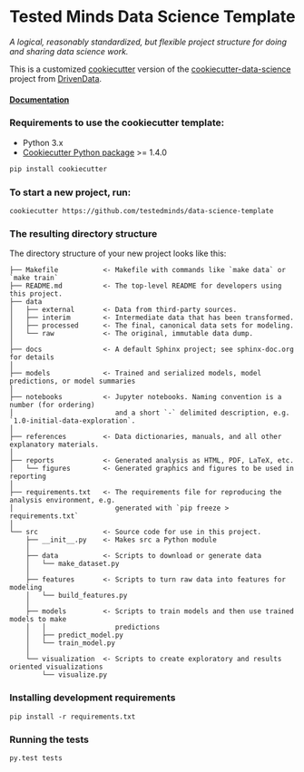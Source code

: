 # Tested Minds Data Science Template


_A logical, reasonably standardized, but flexible project structure for doing and sharing data science work._


This is a customized [cookiecutter](https://cookiecutter.readthedocs.io/en/latest/readme.html) version of the [cookiecutter-data-science](http://drivendata.github.io/cookiecutter-data-science/) project from [DrivenData](https://www.drivendata.org/).


#### [Documentation](http://drivendata.github.io/cookiecutter-data-science/)


### Requirements to use the cookiecutter template:

- Python 3.x
- [Cookiecutter Python package](http://cookiecutter.readthedocs.org/en/latest/installation.html) >= 1.4.0

``` bash
pip install cookiecutter
```


### To start a new project, run:

    cookiecutter https://github.com/testedminds/data-science-template



### The resulting directory structure

The directory structure of your new project looks like this:

```
├── Makefile           <- Makefile with commands like `make data` or `make train`
├── README.md          <- The top-level README for developers using this project.
├── data
│   ├── external       <- Data from third-party sources.
│   ├── interim        <- Intermediate data that has been transformed.
│   ├── processed      <- The final, canonical data sets for modeling.
│   └── raw            <- The original, immutable data dump.
│
├── docs               <- A default Sphinx project; see sphinx-doc.org for details
│
├── models             <- Trained and serialized models, model predictions, or model summaries
│
├── notebooks          <- Jupyter notebooks. Naming convention is a number (for ordering)
│                         and a short `-` delimited description, e.g. `1.0-initial-data-exploration`.
│
├── references         <- Data dictionaries, manuals, and all other explanatory materials.
│
├── reports            <- Generated analysis as HTML, PDF, LaTeX, etc.
│   └── figures        <- Generated graphics and figures to be used in reporting
│
├── requirements.txt   <- The requirements file for reproducing the analysis environment, e.g.
│                         generated with `pip freeze > requirements.txt`
│
└── src                <- Source code for use in this project.
    ├── __init__.py    <- Makes src a Python module
    │
    ├── data           <- Scripts to download or generate data
    │   └── make_dataset.py
    │
    ├── features       <- Scripts to turn raw data into features for modeling
    │   └── build_features.py
    │
    ├── models         <- Scripts to train models and then use trained models to make
    │   │                 predictions
    │   ├── predict_model.py
    │   └── train_model.py
    │
    └── visualization  <- Scripts to create exploratory and results oriented visualizations
        └── visualize.py
```


### Installing development requirements

    pip install -r requirements.txt


### Running the tests

    py.test tests
